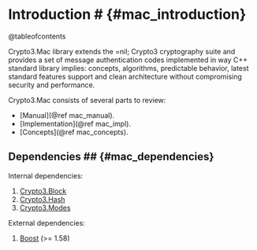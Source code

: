 # Introduction # {#mac_introduction}

@tableofcontents

Crypto3.Mac library extends the =nil; Crypto3 cryptography suite and provides a set of message
 authentication codes implemented in way C++ standard library implies: concepts, algorithms, predictable behavior, latest standard features support and clean architecture without compromising security and performance.
 
Crypto3.Mac consists of several parts to review:
* [Manual](@ref mac_manual).
* [Implementation](@ref mac_impl).
* [Concepts](@ref mac_concepts).

## Dependencies ## {#mac_dependencies}

Internal dependencies:
1. [Crypto3.Block](https://github.com/nilfoundation/block.git)
2. [Crypto3.Hash](https://github.com/nilfoundation/hash.git)
3. [Crypto3.Modes](https://github.com/nilfoundation/modes.git)

External dependencies:
1. [Boost](https://boost.org) (>= 1.58)